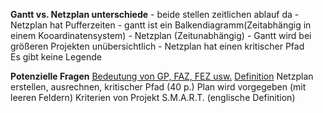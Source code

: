 **Gantt vs. Netzplan unterschiede**
	- beide stellen zeitlichen ablauf da
	- Netzplan hat Pufferzeiten
	- gantt ist ein Balkendiagramm(Zeitabhängig in einem Kooardinatensystem)
	- Netzplan (Zeitunabhängig)
	- Gantt wird bei größeren Projekten unübersichtlich
	- Netzplan hat einen kritischer Pfad	
Es gibt keine Legende

**Potenzielle Fragen**
	 [Bedeutung von GP, FAZ, FEZ usw.](obsidian://open?vault=Obsidian%20Vault&file=Lernfeld%206%2FNetzpl%C3%A4ne%2FDefinitionen)
		[Definition](https://projekte-leicht-gemacht.de/blog/projektmanagement/klassisch/projektplanung/crashkurs-netzplantechnik-grundbegriffe-und-uebungsbeispiel/)
	Netzplan erstellen, ausrechnen, kritischer Pfad (40 p.)
		Plan wird vorgegeben (mit leeren Feldern)
	Kriterien von Projekt
		S.M.A.R.T. (englische Definition)
